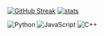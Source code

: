 [![GitHub Streak](https://streak-stats.demolab.com/?user=thomas1908)](https://git.io/streak-stats)
[![stats](https://github-readme-stats.vercel.app/api/top-langs/?username=thomas1908&layout=donut)](https://github.com/anuraghazra/github-readme-stats)

![Python](https://img.shields.io/badge/Python-Expert-blue)
![JavaScript](https://img.shields.io/badge/JavaScript-Intermédiaire-yellow)
![C++](https://img.shields.io/badge/C++-Débutant-red)
